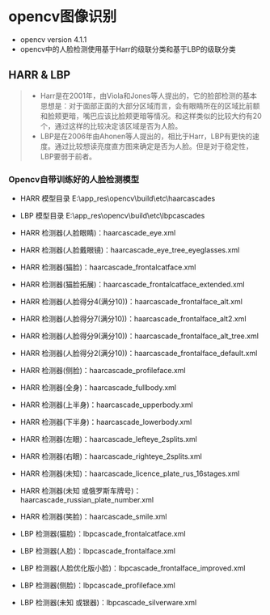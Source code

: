 # opencv图像识别
- opencv version 4.1.1
- opencv中的人脸检测使用基于Harr的级联分类和基于LBP的级联分类

## HARR & LBP
> - Harr是在2001年，由Viola和Jones等人提出的，它的脸部检测的基本思想是：对于面部正面的大部分区域而言，会有眼睛所在的区域比前额和脸颊更暗，嘴巴应该比脸颊更暗等情况。和这样类似的比较大约有20个，通过这样的比较决定该区域是否为人脸。
> - LBP是在2006年由Ahonen等人提出的，相比于Harr，LBP有更快的速度。通过比较想读亮度直方图来确定是否为人脸。但是对于稳定性，LBP要弱于前者。

### Opencv自带训练好的人脸检测模型
- HARR 模型目录 E:\app_res\opencv\build\etc\haarcascades
- LBP 模型目录 E:\app_res\opencv\build\etc\lbpcascades

- HARR 检测器(人脸眼睛)：haarcascade_eye.xml
- HARR 检测器(人脸戴眼镜)：haarcascade_eye_tree_eyeglasses.xml
- HARR 检测器(猫脸)：haarcascade_frontalcatface.xml
- HARR 检测器(猫脸拓展)：haarcascade_frontalcatface_extended.xml
- HARR 检测器(人脸得分4(满分10))：haarcascade_frontalface_alt.xml
- HARR 检测器(人脸得分7(满分10))：haarcascade_frontalface_alt2.xml
- HARR 检测器(人脸得分9(满分10))：haarcascade_frontalface_alt_tree.xml
- HARR 检测器(人脸得分2(满分10))：haarcascade_frontalface_default.xml
- HARR 检测器(侧脸)：haarcascade_profileface.xml
- HARR 检测器(全身)：haarcascade_fullbody.xml
- HARR 检测器(上半身)：haarcascade_upperbody.xml
- HARR 检测器(下半身)：haarcascade_lowerbody.xml
- HARR 检测器(左眼)：haarcascade_lefteye_2splits.xml
- HARR 检测器(右眼)：haarcascade_righteye_2splits.xml
- HARR 检测器(未知)：haarcascade_licence_plate_rus_16stages.xml
- HARR 检测器(未知 或俄罗斯车牌号)：haarcascade_russian_plate_number.xml
- HARR 检测器(笑脸)：haarcascade_smile.xml

- LBP 检测器(猫脸)：lbpcascade_frontalcatface.xml
- LBP 检测器(人脸)：lbpcascade_frontalface.xml
- LBP 检测器(人脸优化版小脸)：lbpcascade_frontalface_improved.xml
- LBP 检测器(侧脸)：lbpcascade_profileface.xml
- LBP 检测器(未知 或银器)：lbpcascade_silverware.xml
